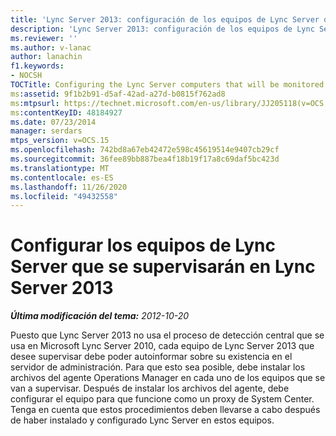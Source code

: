 ```yaml
---
title: 'Lync Server 2013: configuración de los equipos de Lync Server que se supervisarán'
description: 'Lync Server 2013: configuración de los equipos de Lync Server que se van a supervisar.'
ms.reviewer: ''
ms.author: v-lanac
author: lanachin
f1.keywords:
- NOCSH
TOCTitle: Configuring the Lync Server computers that will be monitored
ms:assetid: 9f1b2b91-d5af-42ad-a27d-b0815f762ad8
ms:mtpsurl: https://technet.microsoft.com/en-us/library/JJ205118(v=OCS.15)
ms:contentKeyID: 48184927
ms.date: 07/23/2014
manager: serdars
mtps_version: v=OCS.15
ms.openlocfilehash: 742bd8a67eb42472e598c45619514e9407cb29cf
ms.sourcegitcommit: 36fee89bb887bea4f18b19f17a8c69daf5bc423d
ms.translationtype: MT
ms.contentlocale: es-ES
ms.lasthandoff: 11/26/2020
ms.locfileid: "49432558"
---
```

# <a name="configuring-the-lync-server-computers-that-will-be-monitored-in-lync-server-2013"></a>Configurar los equipos de Lync Server que se supervisarán en Lync Server 2013

<div data-xmlns="http://www.w3.org/1999/xhtml">

<div class="topic" data-xmlns="http://www.w3.org/1999/xhtml" data-msxsl="urn:schemas-microsoft-com:xslt" data-cs="https://msdn.microsoft.com/">

<div data-asp="https://msdn2.microsoft.com/asp">



</div>

<div id="mainSection">

<div id="mainBody">

<span> </span>

_**Última modificación del tema:** 2012-10-20_

Puesto que Lync Server 2013 no usa el proceso de detección central que se usa en Microsoft Lync Server 2010, cada equipo de Lync Server 2013 que desee supervisar debe poder autoinformar sobre su existencia en el servidor de administración. Para que esto sea posible, debe instalar los archivos del agente Operations Manager en cada uno de los equipos que se van a supervisar. Después de instalar los archivos del agente, debe configurar el equipo para que funcione como un proxy de System Center. Tenga en cuenta que estos procedimientos deben llevarse a cabo después de haber instalado y configurado Lync Server en estos equipos.

</div>

<span> </span>

</div>

</div>

</div>

